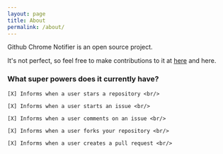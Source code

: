 ```yaml
---
layout: page
title: About
permalink: /about/
---
```


Github Chrome Notifier is an open source project.

It's not perfect, so feel free to make contributions to it at <a href="https://github.com/stacygohyunsi/github-notifier">here</a> and here.

<div class="numberedLists">
	<h3>What super powers does it currently have?</h3>

	[X] Informs when a user stars a repository <br/>

	[X] Informs when a user starts an issue <br/>

	[X] Informs when a user comments on an issue <br/>

	[X] Informs when a user forks your repository <br/>

	[X] Informs when a user creates a pull request <br/>
</div>
